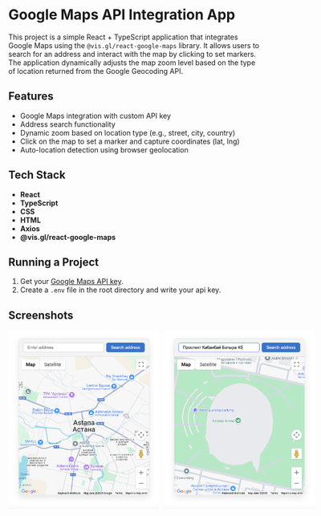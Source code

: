 # Google Maps API Integration App

This project is a simple React + TypeScript application that integrates Google Maps using the `@vis.gl/react-google-maps` library. It allows users to search for an address and interact with the map by clicking to set markers. The application dynamically adjusts the map zoom level based on the type of location returned from the Google Geocoding API.

## Features

- Google Maps integration with custom API key
- Address search functionality
- Dynamic zoom based on location type (e.g., street, city, country)
- Click on the map to set a marker and capture coordinates (lat, lng)
- Auto-location detection using browser geolocation

## Tech Stack

- **React**
- **TypeScript**
- **CSS**
- **HTML**
- **Axios**
- **@vis.gl/react-google-maps**

## Running a Project

1. Get your [Google Maps API key](https://console.cloud.google.com/).
2. Create a `.env` file in the root directory and write your api key.

## Screenshots
<div style="display: flex; gap: 10px;">
  <img src="./public/screenshots/screenshot1.png" alt="Map View" width="300"/>
  <img src="./public/screenshots/screenshot2.png" alt="Search Example" width="300"/>
</div>